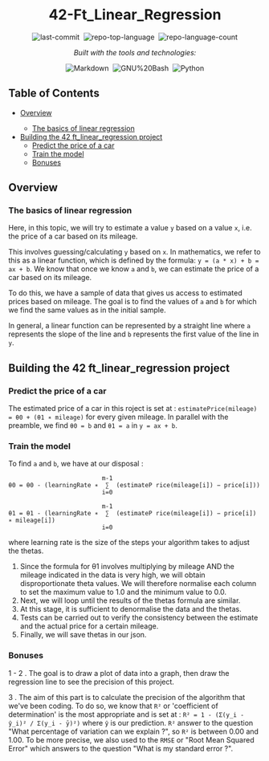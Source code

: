 <div align="center" class="text-center">
  <h1>42-Ft_Linear_Regression</h1>
  
  <img alt="last-commit" src="https://img.shields.io/github/last-commit/socallmebertille/42-Ft_Linear_Regression?style=flat&amp;logo=git&amp;logoColor=white&amp;color=0080ff" class="inline-block mx-1" style="margin: 0px 2px;">
  <img alt="repo-top-language" src="https://img.shields.io/github/languages/top/socallmebertille/42-Ft_Linear_Regression?style=flat&amp;color=0080ff" class="inline-block mx-1" style="margin: 0px 2px;">
  <img alt="repo-language-count" src="https://img.shields.io/github/languages/count/socallmebertille/42-Ft_Linear_Regression?style=flat&amp;color=0080ff" class="inline-block mx-1" style="margin: 0px 2px;">
  <p><em>Built with the tools and technologies:</em></p>
  <img alt="Markdown" src="https://img.shields.io/badge/Markdown-000000.svg?style=flat&amp;logo=Markdown&amp;logoColor=white" class="inline-block mx-1" style="margin: 0px 2px;">
  <img alt="GNU%20Bash" src="https://img.shields.io/badge/GNU%20Bash-4EAA25.svg?style=flat&amp;logo=GNU-Bash&amp;logoColor=white" class="inline-block mx-1" style="margin: 0px 2px;">
  <img alt="Python" src="https://img.shields.io/badge/python-2496ED.svg?style=flat&amp;logo=python&amp;logoColor=white" class="inline-block mx-1" style="margin: 0px 2px;">
</div>

<h2>Table of Contents</h2>
<ul class="list-disc pl-4 my-0">
  <li class="my-0"><a href="#overview">Overview</a></li>
  <ul class="list-disc pl-4 my-0">
    <li class="my-0"><a href="#the-basics-of-linear-regression">The basics of linear regression</a></li>
  </ul>
  <li class="my-0"><a href="#building-the-42-ft_linear_regression-project">Building the 42 ft_linear_regression project</a>
  <ul class="list-disc pl-4 my-0">
    <li class="my-0"><a href="#predict-the-price-of-a-car">Predict the price of a car</a></li>
    <li class="my-0"><a href="#train-the-model">Train the model</a></li>
    <li class="my-0"><a href="#bonuses">Bonuses</a></li>
  </ul>
  </li>
</ul>

<h2>Overview</h2>
<h3>The basics of linear regression</h3>

Here, in this topic, we will try to estimate a value `y` based on a value `x`, i.e. the price of a car based on its mileage.

This involves guessing/calculating `y` based on `x`. In mathematics, we refer to this as a linear function, which is defined by the formula: `y = (a * x) + b = ax + b`.
We know that once we know `a` and `b`, we can estimate the price of a car based on its mileage.

To do this, we have a sample of data that gives us access to estimated prices based on mileage. The goal is to find the values of `a` and `b` for which we find the same values as in the initial sample.

In general, a linear function can be represented by a straight line where `a` represents the slope of the line and `b` represents the first value of the line in `y`.

<h2>Building the 42 ft_linear_regression project</h2>
<h3>Predict the price of a car</h3>

The estimated price of a car in this roject is set at : `estimatePrice(mileage) = θ0 + (θ1 ∗ mileage)` for every given mileage.
In parallel with the preamble, we find `θ0 = b` and `θ1 = a` in `y = ax + b`.

<h3>Train the model</h3>

To find `a` and `b`, we have at our disposal : 
```
                          m-1
θ0 = θ0 - (learningRate ∗  ∑  (estimateP rice(mileage[i]) − price[i]))
                          i=0

                          m-1
θ1 = θ1 - (learningRate ∗  ∑  (estimateP rice(mileage[i]) − price[i]) ∗ mileage[i])
                          i=0

```
where learning rate is the size of the steps your algorithm takes to adjust the thetas.

1. Since the formula for θ1 involves multiplying by mileage AND the mileage indicated in the data is very high, we will obtain disproportionate theta values. We will therefore normalise each column to set the maximum value to 1.0 and the minimum value to 0.0.
2. Next, we will loop until the results of the thetas formula are similar.
3. At this stage, it is sufficient to denormalise the data and the thetas.
4. Tests can be carried out to verify the consistency between the estimate and the actual price for a certain mileage.
5. Finally, we will save thetas in our json.

<h3>Bonuses</h3>

1 - 2 . The goal is to draw a plot of data into a graph, then draw the regression line to see the precision of this project.

3 . The aim of this part is to calculate the precision of the algorithm that we've been coding. To do so, we know that `R²` or 'coefficient of determination' is the most appropriate and is set at : `R² = 1 - (Σ(y_i - ŷ_i)² / Σ(y_i - ȳ)²)` where `ŷ` is our prediction. `R²` answer to the question "What percentage of variation can we explain ?", so `R²` is between 0.00 and 1.00. To be more precise, we also used to the `RMSE` or "Root Mean Squared Error" which answers to the question "What is my standard error ?".
